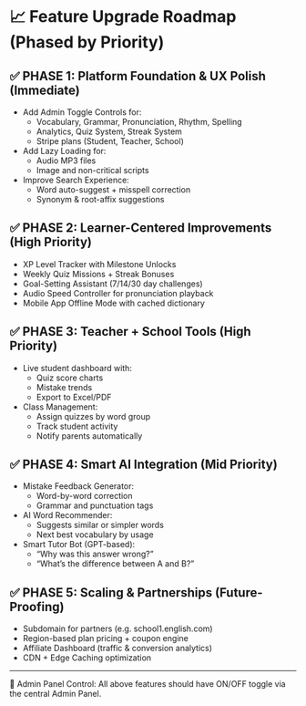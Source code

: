 
# 📈 Feature Upgrade Roadmap (Phased by Priority)

## ✅ PHASE 1: Platform Foundation & UX Polish (Immediate)
- Add Admin Toggle Controls for:
  - Vocabulary, Grammar, Pronunciation, Rhythm, Spelling
  - Analytics, Quiz System, Streak System
  - Stripe plans (Student, Teacher, School)
- Add Lazy Loading for:
  - Audio MP3 files
  - Image and non-critical scripts
- Improve Search Experience:
  - Word auto-suggest + misspell correction
  - Synonym & root-affix suggestions

## ✅ PHASE 2: Learner-Centered Improvements (High Priority)
- XP Level Tracker with Milestone Unlocks
- Weekly Quiz Missions + Streak Bonuses
- Goal-Setting Assistant (7/14/30 day challenges)
- Audio Speed Controller for pronunciation playback
- Mobile App Offline Mode with cached dictionary

## ✅ PHASE 3: Teacher + School Tools (High Priority)
- Live student dashboard with:
  - Quiz score charts
  - Mistake trends
  - Export to Excel/PDF
- Class Management:
  - Assign quizzes by word group
  - Track student activity
  - Notify parents automatically

## ✅ PHASE 4: Smart AI Integration (Mid Priority)
- Mistake Feedback Generator:
  - Word-by-word correction
  - Grammar and punctuation tags
- AI Word Recommender:
  - Suggests similar or simpler words
  - Next best vocabulary by usage
- Smart Tutor Bot (GPT-based):
  - “Why was this answer wrong?”
  - “What’s the difference between A and B?”

## ✅ PHASE 5: Scaling & Partnerships (Future-Proofing)
- Subdomain for partners (e.g. school1.english.com)
- Region-based plan pricing + coupon engine
- Affiliate Dashboard (traffic & conversion analytics)
- CDN + Edge Caching optimization

---

📌 Admin Panel Control: All above features should have ON/OFF toggle via the central Admin Panel.

